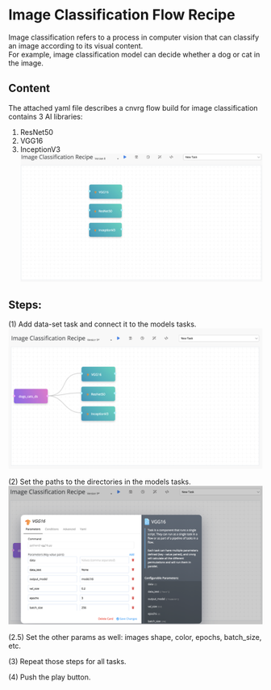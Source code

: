 # Image Classification Flow Recipe
Image classification refers to a process in computer vision that can classify an image according to its visual content.  
For example, image classification model can decide whether a dog or cat in the image.

## Content
The attached yaml file describes a cnvrg flow build for image classification contains 3 AI libraries:  
1) ResNet50  
2) VGG16  
3) InceptionV3  
![unlinked](https://github.com/AccessibleAI/ailibrary/blob/master/Recipes/_docs/readme%20images/unliked_tasks.png)  

## Steps:  
(1) Add data-set task and connect it to the models tasks.  
![connect](https://github.com/AccessibleAI/ailibrary/blob/master/Recipes/_docs/readme%20images/data_linked_to_tasks.png)  

(2) Set the paths to the directories in the models tasks.  
![set_paths](https://github.com/AccessibleAI/ailibrary/blob/master/Recipes/_docs/readme%20images/set_data_path.png)  

(2.5) Set the other params as well: images shape, color, epochs, batch_size, etc.  

(3) Repeat those steps for all tasks.  

(4) Push the play button.  




